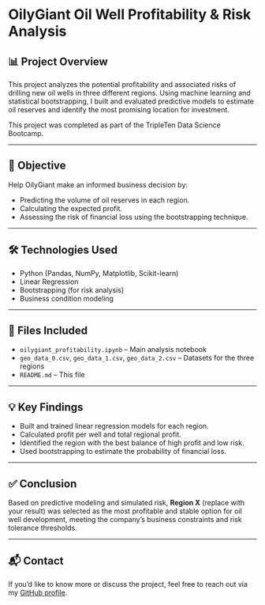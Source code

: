 # OilyGiant Oil Well Profitability & Risk Analysis

## 📊 Project Overview
This project analyzes the potential profitability and associated risks of drilling new oil wells in three different regions. Using machine learning and statistical bootstrapping, I built and evaluated predictive models to estimate oil reserves and identify the most promising location for investment.

This project was completed as part of the TripleTen Data Science Bootcamp.

---

## 🧠 Objective
Help OilyGiant make an informed business decision by:
- Predicting the volume of oil reserves in each region.
- Calculating the expected profit.
- Assessing the risk of financial loss using the bootstrapping technique.

---

## 🛠️ Technologies Used
- Python (Pandas, NumPy, Matplotlib, Scikit-learn)
- Linear Regression
- Bootstrapping (for risk analysis)
- Business condition modeling

---

## 📁 Files Included
- `oilygiant_profitability.ipynb` – Main analysis notebook
- `geo_data_0.csv`, `geo_data_1.csv`, `geo_data_2.csv` – Datasets for the three regions
- `README.md` – This file

---

## 💡 Key Findings
- Built and trained linear regression models for each region.
- Calculated profit per well and total regional profit.
- Identified the region with the best balance of high profit and low risk.
- Used bootstrapping to estimate the probability of financial loss.

---

## ✅ Conclusion
Based on predictive modeling and simulated risk, **Region X** (replace with your result) was selected as the most profitable and stable option for oil well development, meeting the company’s business constraints and risk tolerance thresholds.

---

## 📬 Contact
If you’d like to know more or discuss the project, feel free to reach out via my [GitHub profile](https://github.com/keepitonthedownlaod).
